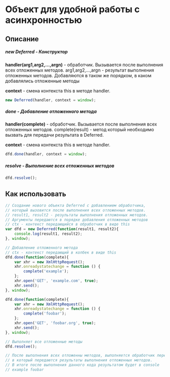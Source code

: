Объект для удобной работы с асинхронностью
========

Описание
--------

##### new Deferred - Конструктор
**handler(arg1,arg2,...,argn)** - обработчик. Вызывается после выполнения всех отложенных методов.
arg1,arg2,...,argn - результат выполнения отложенных методов. Добавляются в таком же порядком, в каком добавлялись отложенные методы

**context** - смена контекста this в методе handler.
```javascript
new Deferred(handler, context = window);
```

##### done - Добавление отложенного метода
**handler(complete)** - обработчик. Вызывается после выполнения всех отложенных методов.
complete(result) - метод который необходимо вызвать для передачи результата в Deferred.

**context** - смена контекста this в методе handler.
```javascript
dfd.done(handler, context = window);
```

##### resolve - Выполнение всех отложенных методов
```javascript
dfd.resolve();
```

Как использовать
--------

```javascript
// Создание нового объекта Deferred с добавлением обработчика,
// который вызовится после выполнения всех отложенных методов.
// result1, result2 - результаты выполнения отложенных методов.
// Аргументы передаются в порядке добавления отложенных методов
// ctx - контекст передающийся в обработчик в виде this
var dfd = new Deferred(function(result1, result2){
    console.log(result1, result2);
}, window);

// Добавление отложенного метода
// ctx - контекст передающий в колбек в виде this
dfd.done(function(complete){
    var xhr = new XmlHttpRequest();
    xhr.onreadystatechange = function () {
        complete('example');
    };
    xhr.open('GET', 'example.com', true);
    xhr.send();
}, window);

dfd.done(function(complete){
    var xhr = new XmlHttpRequest();
    xhr.onreadystatechange = function () {
        complete('foobar');
    };
    xhr.open('GET', 'foobar.org', true);
    xhr.send();
}, window);

// Выполняет все отложенные методы
dfd.resolve();

// После выполнения всех отложенны методов, выполняется обработчик переданный в Deferred,
// в который передаются результаты выполнения отложенных методов.
// В итоге после выполнения данного кода результатом будет в console
// example foobar
```
